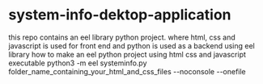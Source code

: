 # system-info-dektop-application
this repo contains an eel library python project. where html, css and javascript is used for front end and python is used as a backend using eel library
how to make an eel python project using html css and javascript executable
python3 -m eel systeminfo.py folder_name_containing_your_html_and_css_files --noconsole --onefile

